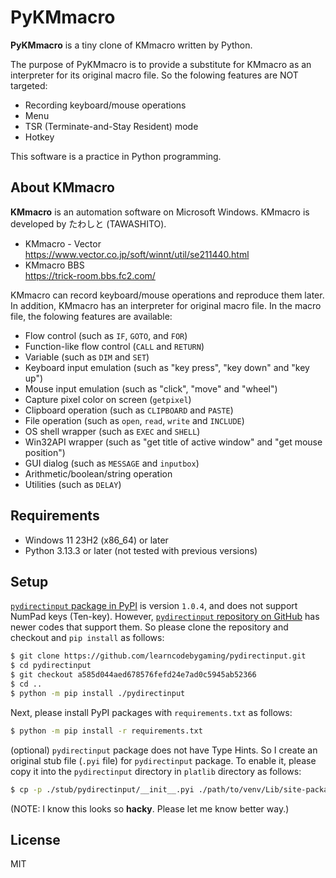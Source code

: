 # PyKMmacro

**PyKMmacro** is a tiny clone of KMmacro written by Python.

The purpose of PyKMmacro is to provide a substitute for KMmacro as an interpreter for its original macro file.
So the folowing features are NOT targeted:

- Recording keyboard/mouse operations
- Menu
- TSR (Terminate-and-Stay Resident) mode
- Hotkey

This software is a practice in Python programming.

## About KMmacro

**KMmacro** is an automation software on Microsoft Windows.
KMmacro is developed by たわしと (TAWASHITO).

- KMmacro - Vector   
  https://www.vector.co.jp/soft/winnt/util/se211440.html
- KMmacro BBS   
  https://trick-room.bbs.fc2.com/

KMmacro can record keyboard/mouse operations and reproduce them later.
In addition, KMmacro has an interpreter for original macro file.
In the macro file, the folowing features are available:

- Flow control (such as `IF`, `GOTO`, and `FOR`)
- Function-like flow control (`CALL` and `RETURN`)
- Variable (such as `DIM` and `SET`)
- Keyboard input emulation (such as "key press", "key down" and "key up")
- Mouse input emulation (such as "click", "move" and "wheel")
- Capture pixel color on screen (`getpixel`)
- Clipboard operation (such as `CLIPBOARD` and `PASTE`)
- File operation (such as `open`, `read`, `write` and `INCLUDE`)
- OS shell wrapper (such as `EXEC` and `SHELL`)
- Win32API wrapper (such as "get title of active window" and "get mouse position")
- GUI dialog (such as `MESSAGE` and `inputbox`)
- Arithmetic/boolean/string operation
- Utilities (such as `DELAY`)

## Requirements

- Windows 11 23H2 (x86_64) or later
- Python 3.13.3 or later (not tested with previous versions)

## Setup

[`pydirectinput` package in PyPI](https://pypi.org/project/PyDirectInput/) is version `1.0.4`, and does not support NumPad keys (Ten-key).
However, [`pydirectinput` repository on GitHub](https://github.com/learncodebygaming/pydirectinput/) has newer codes that support them.
So please clone the repository and checkout and `pip install` as follows:

```bash
$ git clone https://github.com/learncodebygaming/pydirectinput.git
$ cd pydirectinput
$ git checkout a585d044aed678576fefd24e7ad0c5945ab52366
$ cd ..
$ python -m pip install ./pydirectinput
```

Next, please install PyPI packages with `requirements.txt` as follows:

```bash
$ python -m pip install -r requirements.txt
```

(optional)
`pydirectinput` package does not have Type Hints.
So I create an original stub file (`.pyi` file) for `pydirectinput` package.
To enable it, please copy it into the `pydirectinput` directory in `platlib` directory as follows:

```bash
$ cp -p ./stub/pydirectinput/__init__.pyi ./path/to/venv/Lib/site-packages/pydirectinput/
```

(NOTE: I know this looks so **hacky**. Please let me know better way.)

## License

MIT
